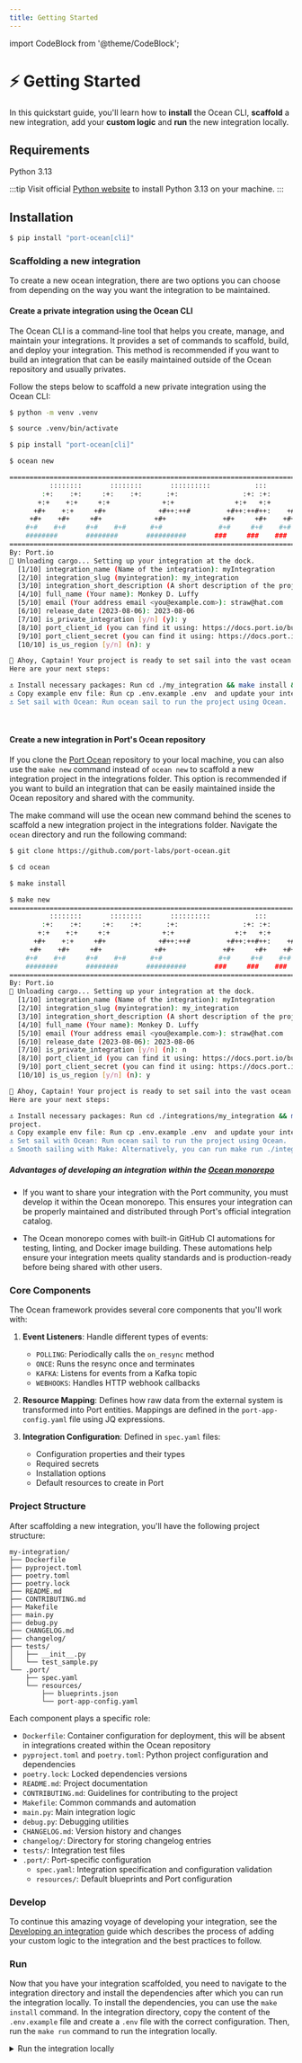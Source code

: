 ```yaml
---
title: Getting Started
---
```


import CodeBlock from '@theme/CodeBlock';

# ⚡️ Getting Started

In this quickstart guide, you'll learn how to **install** the Ocean CLI, **scaffold** a new integration, add your **custom logic** and **run** the new integration locally.

## Requirements

Python 3.13

:::tip
Visit official [Python website](https://www.python.org/downloads/) to install Python 3.13 on your machine.
:::

## Installation

```bash showLineNumbers
$ pip install "port-ocean[cli]"
```

### Scaffolding a new integration

To create a new ocean integration, there are two options you can choose from depending on the way you want the integration to be maintained.

#### Create a private integration using the Ocean CLI

The Ocean CLI is a command-line tool that helps you create, manage, and maintain your integrations. It provides a set of commands to scaffold, build, and deploy your integration. This method is recommended if you want to build an integration that can be easily maintained outside of the Ocean repository and usually privates.

Follow the steps below to scaffold a new private integration using the Ocean CLI:

```bash showLineNumbers
$ python -m venv .venv

$ source .venv/bin/activate

$ pip install "port-ocean[cli]"

$ ocean new

=====================================================================================
          ::::::::       ::::::::       ::::::::::           :::        ::::    ::: 
        :+:    :+:     :+:    :+:      :+:                :+: :+:      :+:+:   :+:  
       +:+    +:+     +:+             +:+               +:+   +:+     :+:+:+  +:+   
      +#+    +:+     +#+             +#++:++#         +#++:++#++:    +#+ +:+ +#+    
     +#+    +#+     +#+             +#+              +#+     +#+    +#+  +#+#+#     
    #+#    #+#     #+#    #+#      #+#              #+#     #+#    #+#   #+#+#      
    ########       ########       ##########       ###     ###    ###    ####      
=====================================================================================
By: Port.io
🚢 Unloading cargo... Setting up your integration at the dock.
  [1/10] integration_name (Name of the integration): myIntegration
  [2/10] integration_slug (myintegration): my_integration
  [3/10] integration_short_description (A short description of the project): My custom integration made for Port
  [4/10] full_name (Your name): Monkey D. Luffy
  [5/10] email (Your address email <you@example.com>): straw@hat.com
  [6/10] release_date (2023-08-06): 2023-08-06
  [7/10] is_private_integration [y/n] (y): y
  [8/10] port_client_id (you can find it using: https://docs.port.io/build-your-software-catalog/custom-integration/api/#find-your-port-credentials): <your-port-client-id>
  [9/10] port_client_secret (you can find it using: https://docs.port.io/build-your-software-catalog/custom-integration/api/#find-your-port-credentials): <your-port-client-secret>
  [10/10] is_us_region [y/n] (n): y

🌊 Ahoy, Captain! Your project is ready to set sail into the vast ocean of possibilities!
Here are your next steps:

⚓️ Install necessary packages: Run cd ./my_integration && make install && . .venv/bin/activate to install all required packages for your project.
⚓️ Copy example env file: Run cp .env.example .env  and update your integration's configuration in the .env file.
⚓️ Set sail with Ocean: Run ocean sail to run the project using Ocean.

```

<br/>

#### Create a new integration in Port's Ocean repository

If you clone the [Port Ocean](https://github.com/port-labs/port-ocean) repository to your local machine, you can also use the `make new` command instead of `ocean new` to scaffold a new integration project in the integrations folder. This option is recommended if you want to build an integration that can be easily maintained inside the Ocean repository and shared with the community.

The make command will use the ocean new command behind the scenes to scaffold a new integration project in the integrations folder. Navigate the `ocean` directory and run the following command:

```bash showLineNumbers
$ git clone https://github.com/port-labs/port-ocean.git

$ cd ocean

$ make install

$ make new
=====================================================================================
          ::::::::       ::::::::       ::::::::::           :::        ::::    ::: 
        :+:    :+:     :+:    :+:      :+:                :+: :+:      :+:+:   :+:  
       +:+    +:+     +:+             +:+               +:+   +:+     :+:+:+  +:+   
      +#+    +:+     +#+             +#++:++#         +#++:++#++:    +#+ +:+ +#+    
     +#+    +#+     +#+             +#+              +#+     +#+    +#+  +#+#+#     
    #+#    #+#     #+#    #+#      #+#              #+#     #+#    #+#   #+#+#      
    ########       ########       ##########       ###     ###    ###    ####      
=====================================================================================
By: Port.io
🚢 Unloading cargo... Setting up your integration at the dock.
  [1/10] integration_name (Name of the integration): myIntegration
  [2/10] integration_slug (myintegration): my_integration
  [3/10] integration_short_description (A short description of the project): My custom integration made for Port
  [4/10] full_name (Your name): Monkey D. Luffy
  [5/10] email (Your address email <you@example.com>): straw@hat.com
  [6/10] release_date (2023-08-06): 2023-08-06
  [7/10] is_private_integration [y/n] (n): n
  [8/10] port_client_id (you can find it using: https://docs.port.io/build-your-software-catalog/custom-integration/api/#find-your-port-credentials): <your-port-client-id>
  [9/10] port_client_secret (you can find it using: https://docs.port.io/build-your-software-catalog/custom-integration/api/#find-your-port-credentials): <your-port-client-secret>
  [10/10] is_us_region [y/n] (n): y

🌊 Ahoy, Captain! Your project is ready to set sail into the vast ocean of possibilities!
Here are your next steps:

⚓️ Install necessary packages: Run cd ./integrations/my_integration && make install && . .venv/bin/activate to install all required packages for your 
project.
⚓️ Copy example env file: Run cp .env.example .env  and update your integration's configuration in the .env file.
⚓️ Set sail with Ocean: Run ocean sail to run the project using Ocean.
⚓️ Smooth sailing with Make: Alternatively, you can run make run ./integrations/my_integration to launch your project using Make.
```
##### Advantages of developing an integration within the [Ocean monorepo](https://github.com/port-labs/ocean/)

- If you want to share your integration with the Port community, you must develop it within the Ocean monorepo. This ensures your integration can be properly maintained and distributed through Port's official integration catalog.

- The Ocean monorepo comes with built-in GitHub CI automations for testing, linting, and Docker image building. These automations help ensure your integration meets quality standards and is production-ready before being shared with other users.

### Core Components

The Ocean framework provides several core components that you'll work with:

1. **Event Listeners**: Handle different types of events:
   - `POLLING`: Periodically calls the `on_resync` method
   - `ONCE`: Runs the resync once and terminates
   - `KAFKA`: Listens for events from a Kafka topic
   - `WEBHOOKS`: Handles HTTP webhook callbacks

2. **Resource Mapping**: Defines how raw data from the external system is transformed into Port entities. Mappings are defined in the `port-app-config.yaml` file using JQ expressions.

3. **Integration Configuration**: Defined in `spec.yaml` files:
   - Configuration properties and their types
   - Required secrets
   - Installation options
   - Default resources to create in Port

### Project Structure

After scaffolding a new integration, you'll have the following project structure:

```
my-integration/
├── Dockerfile
├── pyproject.toml
├── poetry.toml
├── poetry.lock
├── README.md
├── CONTRIBUTING.md
├── Makefile
├── main.py
├── debug.py
├── CHANGELOG.md
├── changelog/
├── tests/
│   ├── __init__.py
│   └── test_sample.py
└── .port/
    ├── spec.yaml
    └── resources/
        ├── blueprints.json
        └── port-app-config.yaml
```

Each component plays a specific role:
- `Dockerfile`: Container configuration for deployment, this will be absent in integrations created within the Ocean repository
- `pyproject.toml` and `poetry.toml`: Python project configuration and dependencies
- `poetry.lock`: Locked dependencies versions
- `README.md`: Project documentation
- `CONTRIBUTING.md`: Guidelines for contributing to the project
- `Makefile`: Common commands and automation
- `main.py`: Main integration logic
- `debug.py`: Debugging utilities
- `CHANGELOG.md`: Version history and changes
- `changelog/`: Directory for storing changelog entries
- `tests/`: Integration test files
- `.port/`: Port-specific configuration
  - `spec.yaml`: Integration specification and configuration validation
  - `resources/`: Default blueprints and Port configuration

### Develop

To continue this amazing voyage of developing your integration, see the [Developing an integration](../developing-an-integration/developing-an-integration.md) guide which describes the process of adding your custom logic to the integration and the best practices to follow.

### Run

Now that you have your integration scaffolded, you need to navigate to the integration directory and install the dependencies after which you can run the integration locally. To install the dependencies, you can use the `make install` command. In the integration directory, copy the content of the `.env.example` file and create a `.env` file with the correct configuration. Then, run the `make run` command to run the integration locally.

<details>
<summary>Run the integration locally</summary>
```bash showLineNumbers
$ cd ./my_integration
$ make install

$ make run
=====================================================================================
          ::::::::       ::::::::       ::::::::::           :::        ::::    ::: 
        :+:    :+:     :+:    :+:      :+:                :+: :+:      :+:+:   :+:  
       +:+    +:+     +:+             +:+               +:+   +:+     :+:+:+  +:+   
      +#+    +:+     +#+             +#++:++#         +#++:++#++:    +#+ +:+ +#+    
     +#+    +#+     +#+             +#+              +#+     +#+    +#+  +#+#+#     
    #+#    #+#     #+#    #+#      #+#              #+#     #+#    #+#   #+#+#      
    ########       ########       ##########       ###     ###    ###    ####      
=====================================================================================
By: Port.io
Setting sail... ⛵️⚓️⛵️⚓️ All hands on deck! ⚓️
🌊 Ocean version: 0.22.5
🚢 Integration version: 0.1.0-beta
INFO     | Fetching integration with id: my_integration
INFO     | No token found, fetching new token
INFO     | Fetching access token for clientId: GoZhik[REDACTED]
INFO     | Loading defaults from .port/resources
INFO     | Fetching provision enabled integrations
INFO     | Fetching organization feature flags
INFO     | Initializing integration at port
INFO     | Fetching integration with id: my_integration
INFO     | Integration does not exist, Creating new integration with default mapping
INFO     | Creating integration with id: my_integration
INFO     | Checking for diff in integration configuration
INFO     | Updating integration with id: my_integration
INFO     | Found default resources, starting creation process
INFO     | Fetching blueprint with id: my_integrationExampleBlueprint
INFO     | Creating blueprint with id: my_integrationExampleBlueprint
INFO     | Patching blueprint with id: my_integrationExampleBlueprint
INFO     | Fetching integration with id: my_integration
INFO     | Patching blueprint with id: my_integrationExampleBlueprint
INFO     | Fetching integration with id: my_integration
INFO:     Started server process [17763]
INFO:     Waiting for application startup.
INFO     | Starting integration
INFO     | Initializing integration components
Starting my_integration integration
INFO     | Event started
INFO     | Event finished
INFO     | Initializing event listener
INFO     | Found event listener type: polling
INFO     | Setting up Polling event listener with interval: 60
WARNING  | No base URL provided, skipping webhook processing
INFO     | Polling event listener iteration after 60. Checking for changes
INFO     | Fetching integration with id: my_integration
INFO:     Application startup complete.
INFO:     Uvicorn running on http://0.0.0.0:8000 (Press CTRL+C to quit)
INFO     | Detected change in integration, resyncing
INFO     | Integration resync state updated successfully
INFO     | Resync was triggered
INFO     | Event started
INFO     | Fetching port app config
INFO     | Fetching integration with id: my_integration
INFO     | Resync will use the following mappings: {'enable_merge_entity': True, 'delete_dependent_entities': True, 'create_missing_related_entities': True, 'entity_deletion_threshold': None[REDACTED], 'resources': [{'kind': 'my_integration-example-kind', 'selector': {'query': 'true'}, 'port': {'entity': {'mappings': {'identifier': '.my_custom_id', 'title': '(.my_component + " @ " + .my_service)', 'blueprint': '"my_integrationExampleBlueprint"', 'team': None[REDACTED], 'properties': {'status': '.my_enum', 'text': '.my_custom_text', 'component': '.my_component', 'service': '.my_service', 'score': '.my_special_score'}, 'relations': {}}}, 'items_to_parse': None[REDACTED]}}]}
INFO     | Fetching my_integration-example-kind resync results
INFO     | Found 1 resync tasks for my_integration-example-kind
INFO     | Triggered 1 tasks for my_integration-example-kind, failed: 0
INFO     | Parsing 25 raw results into entities
INFO     | Searching entities with query {'combinator': 'and', 'rules': [{'property': '$identifier', 'operator': 'in', 'value': ['id_0', 'id_1', 'id_2', 'id_3', 'id_4', 'id_5', 'id_6', 'id_7', 'id_8', 'id_9', 'id_10', 'id_11', 'id_12', 'id_13', 'id_14', 'id_15', 'id_16', 'id_17', 'id_18', 'id_19', 'id_20', 'id_21', 'id_22', 'id_23', 'id_24']}, {'property': '$blueprint', 'operator': '=', 'value': 'my_integrationExampleBlueprint'}, {'combinator': 'and', 'rules': [{'property': '$datasource', 'operator': 'contains', 'value': 'port-ocean/my_integration/'}, {'property': '$datasource', 'operator': 'contains', 'value': '/my_integration/exporter'}]}]}
INFO     | Got entities from port with properties and relations
INFO     | Upserting changed entities
INFO     | Upserting 25 entities
INFO     | Finished registering change for 25 raw results for kind: my_integration-example-kind. 25 entities were affected
INFO     | Finished registering kind: my_integration-example-kind-0 ,25 entities out of 0 raw results
INFO     | Starting resync diff calculation
INFO     | Running resync diff calculation, number of entities created during sync: 25
INFO     | Searching entities with query {'combinator': 'and', 'rules': [{'property':  'contains', 'value': 'port-ocean/my_integration/'}, {'property': '$datasource', 'operator': 'contains', 'value': '/my_integration/exporter'}]}
INFO     | Resync finished successfully
INFO     | Executing resync_complete hooks
INFO     | Finished executing resync_complete hooks
INFO     | Event finished
INFO     | Integration resync state updated successfully
INFO     | Polling event listener iteration after 60. Checking for changes
INFO     | Fetching integration with id: my_integration
```
</details>
#### Interactive API docs

An integration comes built-in with a [FastAPI](https://fastapi.tiangolo.com/) server which also provides a REST interface and a Swagger webpage.

To view the routes exposed by your integration open your browser and go to [http://localhost:8000/docs](http://localhost:8000/docs). You will see the automatic interactive API documentation for the integration routes (provided by [Swagger UI](https://github.com/swagger-api/swagger-ui)):

![IntegrationScaffoldSwagger.png](../../static/img/getting-started/IntegrationScaffoldSwagger.png)

<details>
<summary>Alternative API docs</summary>

There is an alternative to the API docs (provided by [Redoc](https://github.com/Redocly/redoc))

Open your browser and go to [http://localhost:8000/redoc](http://localhost:8000/redoc). You will see the following:

![IntegrationScaffoldSwagger.png](../../static/img/getting-started/IntegrationScaffoldRedoc.png)

</details>

